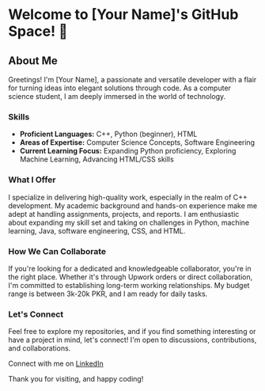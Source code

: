 # Welcome to [Your Name]'s GitHub Space! 🚀

## About Me

Greetings! I'm [Your Name], a passionate and versatile developer with a flair for turning ideas into elegant solutions through code. As a computer science student, I am deeply immersed in the world of technology.

### Skills

- **Proficient Languages:** C++, Python (beginner), HTML
- **Areas of Expertise:** Computer Science Concepts, Software Engineering
- **Current Learning Focus:** Expanding Python proficiency, Exploring Machine Learning, Advancing HTML/CSS skills

### What I Offer

I specialize in delivering high-quality work, especially in the realm of C++ development. My academic background and hands-on experience make me adept at handling assignments, projects, and reports. I am enthusiastic about expanding my skill set and taking on challenges in Python, machine learning, Java, software engineering, CSS, and HTML.

### How We Can Collaborate

If you're looking for a dedicated and knowledgeable collaborator, you're in the right place. Whether it's through Upwork orders or direct collaboration, I'm committed to establishing long-term working relationships. My budget range is between 3k-20k PKR, and I am ready for daily tasks.

### Let's Connect

Feel free to explore my repositories, and if you find something interesting or have a project in mind, let's connect! I'm open to discussions, contributions, and collaborations.

Connect with me on [LinkedIn](https://www.linkedin.com/in/afaq-ahmed-shahbaz-80a682264/)

Thank you for visiting, and happy coding!

